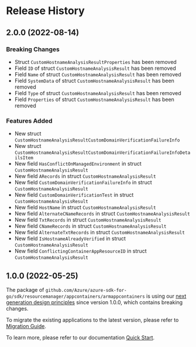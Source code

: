 # Release History

## 2.0.0 (2022-08-14)
### Breaking Changes

- Struct `CustomHostnameAnalysisResultProperties` has been removed
- Field `ID` of struct `CustomHostnameAnalysisResult` has been removed
- Field `Name` of struct `CustomHostnameAnalysisResult` has been removed
- Field `SystemData` of struct `CustomHostnameAnalysisResult` has been removed
- Field `Type` of struct `CustomHostnameAnalysisResult` has been removed
- Field `Properties` of struct `CustomHostnameAnalysisResult` has been removed

### Features Added

- New struct `CustomHostnameAnalysisResultCustomDomainVerificationFailureInfo`
- New struct `CustomHostnameAnalysisResultCustomDomainVerificationFailureInfoDetailsItem`
- New field `HasConflictOnManagedEnvironment` in struct `CustomHostnameAnalysisResult`
- New field `ARecords` in struct `CustomHostnameAnalysisResult`
- New field `CustomDomainVerificationFailureInfo` in struct `CustomHostnameAnalysisResult`
- New field `CustomDomainVerificationTest` in struct `CustomHostnameAnalysisResult`
- New field `HostName` in struct `CustomHostnameAnalysisResult`
- New field `AlternateCNameRecords` in struct `CustomHostnameAnalysisResult`
- New field `TxtRecords` in struct `CustomHostnameAnalysisResult`
- New field `CNameRecords` in struct `CustomHostnameAnalysisResult`
- New field `AlternateTxtRecords` in struct `CustomHostnameAnalysisResult`
- New field `IsHostnameAlreadyVerified` in struct `CustomHostnameAnalysisResult`
- New field `ConflictingContainerAppResourceID` in struct `CustomHostnameAnalysisResult`


## 1.0.0 (2022-05-25)

The package of `github.com/Azure/azure-sdk-for-go/sdk/resourcemanager/appcontainers/armappcontainers` is using our [next generation design principles](https://azure.github.io/azure-sdk/general_introduction.html) since version 1.0.0, which contains breaking changes.

To migrate the existing applications to the latest version, please refer to [Migration Guide](https://aka.ms/azsdk/go/mgmt/migration).

To learn more, please refer to our documentation [Quick Start](https://aka.ms/azsdk/go/mgmt).